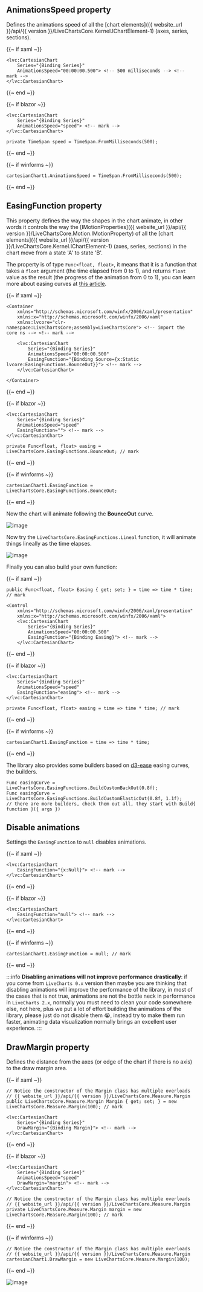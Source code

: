 ## AnimationsSpeed property

Defines the animations speed of all the [chart elements]({{ website_url }}/api/{{ version }}/LiveChartsCore.Kernel.IChartElement-1) (axes, series, sections).

{{~ if xaml ~}}
<pre><code>&lt;lvc:CartesianChart
    Series="{Binding Series}"
    AnimationsSpeed="00:00:00.500"> &lt;!-- 500 milliseconds --> &lt;!-- mark -->
&lt;/lvc:CartesianChart></code></pre>
{{~ end ~}}

{{~ if blazor ~}}
<pre><code>&lt;lvc:CartesianChart
    Series="{Binding Series}"
    AnimationsSpeed="speed"> &lt;!-- mark -->
&lt;/lvc:CartesianChart></code></pre>

<pre><code>private TimeSpan speed = TimeSpan.FromMilliseconds(500);</code></pre>
{{~ end ~}}

{{~ if winforms ~}}
<pre><code>cartesianChart1.AnimationsSpeed = TimeSpan.FromMilliseconds(500);</code></pre>
{{~ end ~}}

## EasingFunction property

This property defines the way the shapes in the chart animate, in other words it controls the way the 
[IMotionProperties]({{ website_url }}/api/{{ version }}/LiveChartsCore.Motion.IMotionProperty) of all the 
[chart elements]({{ website_url }}/api/{{ version }}/LiveChartsCore.Kernel.IChartElement-1) (axes, series, sections) in the chart
move from a state 'A' to state 'B'.

The property is of type `Func<float, float>`, it means that it is a function that takes a `float` argument (the time elapsed from 0 to 1), 
and  returns `float` value as the result (the progress of the animation from 0 to 1), you can learn more about easing curves at 
[this article](https://medium.com/@ryan_brownhill/crafting-easing-curves-for-user-interfaces-34f39e1b4a43).

{{~ if xaml ~}}
<pre><code>&lt;Container
    xmlns="http://schemas.microsoft.com/winfx/2006/xaml/presentation"
    xmlns:x="http://schemas.microsoft.com/winfx/2006/xaml"
    xmlns:lvcore="clr-namespace:LiveChartsCore;assembly=LiveChartsCore"> &lt;!-- import the core ns --> &lt;!-- mark -->

    &lt;lvc:CartesianChart
        Series="{Binding Series}"
        AnimationsSpeed="00:00:00.500"
        EasingFunction="{Binding Source={x:Static lvcore:EasingFunctions.BounceOut}}"> &lt;!-- mark -->
    &lt;/lvc:CartesianChart>
    
&lt;/Container></code></pre>
{{~ end ~}}

{{~ if blazor ~}}
<pre><code>&lt;lvc:CartesianChart
    Series="{Binding Series}"
    AnimationsSpeed="speed"
    EasingFunction=""> &lt;!-- mark -->
&lt;/lvc:CartesianChart></code></pre>

<pre><code>private Func&lt;float, float> easing = LiveChartsCore.EasingFunctions.BounceOut; // mark</code></pre>
{{~ end ~}}

{{~ if winforms ~}}
<pre><code>cartesianChart1.EasingFunction = LiveChartsCore.EasingFunctions.BounceOut;</code></pre>
{{~ end ~}}

Now the chart will animate following the **BounceOut** curve.

![image](https://raw.githubusercontent.com/beto-rodriguez/LiveCharts2/master/docs/_assets/bounceout-anim.gif)

Now try the `LiveChartsCore.EasingFunctions.Lineal` function, it will animate things lineally as the time elapses.

![image](https://raw.githubusercontent.com/beto-rodriguez/LiveCharts2/master/docs/_assets/lineal-anim.gif)

Finally you can also build your own function:

{{~ if xaml ~}}
<pre><code>public Func&lt;float, float> Easing { get; set; } = time => time * time; // mark</code></pre>

<pre><code>&lt;Control
    xmlns="http://schemas.microsoft.com/winfx/2006/xaml/presentation"
    xmlns:x="http://schemas.microsoft.com/winfx/2006/xaml">
    &lt;lvc:CartesianChart
        Series="{Binding Series}"
        AnimationsSpeed="00:00:00.500"
        EasingFunction="{Binding Easing}"> &lt;!-- mark -->
    &lt;/lvc:CartesianChart></code></pre>
{{~ end ~}}

{{~ if blazor ~}}
<pre><code>&lt;lvc:CartesianChart
    Series="{Binding Series}"
    AnimationsSpeed="speed"
    EasingFunction="easing"> &lt;!-- mark -->
&lt;/lvc:CartesianChart></code></pre>

<pre><code>private Func&lt;float, float> easing = time => time * time; // mark</code></pre>
{{~ end ~}}

{{~ if winforms ~}}
<pre><code>cartesianChart1.EasingFunction = time => time * time;</code></pre>
{{~ end ~}}

The library also provides some builders based on [d3-ease](https://github.com/d3/d3-ease) easing curves, 
the builders.

<pre><code>Func<float, float> easingCurve = LiveChartsCore.EasingFunctions.BuildCustomBackOut(0.8f);
Func<float, float> easingCurve = LiveChartsCore.EasingFunctions.BuildCustomElasticOut(0.8f, 1.1f);
// there are more builders, check them out all, they start with Build{ function }({ args })</code></pre>

## Disable animations

Settings the `EasingFunction` to `null` disables animations.

{{~ if xaml ~}}
<pre><code>&lt;lvc:CartesianChart
    EasingFunction="{x:Null}"> &lt;!-- mark -->
&lt;/lvc:CartesianChart></code></pre>
{{~ end ~}}

{{~ if blazor ~}}
<pre><code>&lt;lvc:CartesianChart
    EasingFunction="null"> &lt;!-- mark -->
&lt;/lvc:CartesianChart></code></pre>
{{~ end ~}}

{{~ if winforms ~}}
<pre><code>cartesianChart1.EasingFunction = null; // mark</code></pre>
{{~ end ~}}

:::info
**Disabling animations will not improve performance drastically**: if you come from `LiveCharts 0.x` version then
maybe you are thinking that disabling animations will improve the performance of the library, in most of the cases
that is not true, animations are not the bottle neck in performance in `LiveCharts 2.x`, normally you must need to 
clean your code somewhere else, not here, plus we put a lot of effort building the animations of the library, please
just do not disable them 😭, instead try to make them run faster, animating data visualization normally brings
an excellent user experience.
:::

## DrawMargin property

Defines the distance from the axes (or edge of the chart if there is no axis) to the draw margin area.

{{~ if xaml ~}}
<pre><code>// Notice the constructor of the Margin class has multiple overloads
// {{ website_url }}/api/{{ version }}/LiveChartsCore.Measure.Margin
public LiveChartsCore.Measure.Margin Margin { get; set; } = new LiveChartsCore.Measure.Margin(100); // mark</code></pre>

<pre><code>&lt;lvc:CartesianChart
    Series="{Binding Series}"
    DrawMargin="{Binding Margin}"> &lt;!-- mark -->
&lt;/lvc:CartesianChart></code></pre>
{{~ end ~}}

{{~ if blazor ~}}
<pre><code>&lt;lvc:CartesianChart
    Series="{Binding Series}"
    AnimationsSpeed="speed"
    DrawMargin="margin"> &lt;!-- mark -->
&lt;/lvc:CartesianChart></code></pre>

<pre><code>// Notice the constructor of the Margin class has multiple overloads
// {{ website_url }}/api/{{ version }}/LiveChartsCore.Measure.Margin
private LiveChartsCore.Measure.Margin margin = new LiveChartsCore.Measure.Margin(100); // mark</code></pre>
{{~ end ~}}

{{~ if winforms ~}}
<pre><code>// Notice the constructor of the Margin class has multiple overloads
// {{ website_url }}/api/{{ version }}/LiveChartsCore.Measure.Margin
cartesianChart1.DrawMargin = new LiveChartsCore.Measure.Margin(100);</code></pre>
{{~ end ~}}

![image](https://raw.githubusercontent.com/beto-rodriguez/LiveCharts2/master/docs/_assets/drawmargin.png)